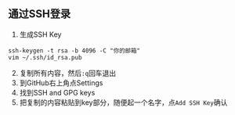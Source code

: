 ## 通过SSH登录
1. 生成SSH Key
```
ssh-keygen -t rsa -b 4096 -C "你的邮箱"
vim ~/.ssh/id_rsa.pub
```

2. 复制所有内容，然后`:q`回车退出
3. 到GitHub右上角点Settings
4. 找到SSH and GPG keys
5. 把复制的内容粘贴到key部分，随便起一个名字，点`Add SSH Key`确认
